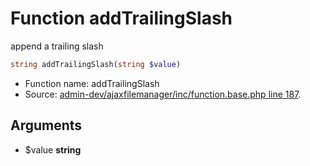 Function addTrailingSlash
===========================

append a trailing slash



```php
string addTrailingSlash(string $value)
```

* Function name: addTrailingSlash
* Source: [admin-dev/ajaxfilemanager/inc/function.base.php line 187](https://github.com/PrestaShop/PrestaShop/blob/1.5.4.0/admin-dev/ajaxfilemanager/inc/function.base.php#L187).

Arguments
---------

* $value **string**

